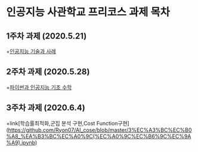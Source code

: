 # 인공지능 사관학교 프리코스 과제 목차

## 1주차 과제 (2020.5.21)

+[인공지능 기술과 사례](https://github.com/Ryon07/AI_cose/blob/master/1%EC%A3%BC%EC%B0%A8_%EA%B3%BC%EC%A0%9C.ipynb)

## 2주차 과제 (2020.5.28)

+[파이썬과 인공지능 기초 수학](https://github.com/Ryon07/AI_cose/blob/master/2%EC%A3%BC%EC%B0%A8%EA%B3%BC%EC%A0%9C_ipynb(%EC%A0%9C%EC%B6%9C%EC%9A%A9).ipynb)

## 3주차 과제 (2020.6.4)

+link[학습률최적화,군집 분석 구현,Cost Function구현]
(https://github.com/Ryon07/AI_cose/blob/master/3%EC%A3%BC%EC%B0%A8_%EA%B3%BC%EC%A0%9C(%EC%A0%9C%EC%B6%9C%EC%9A%A9).ipynb)
